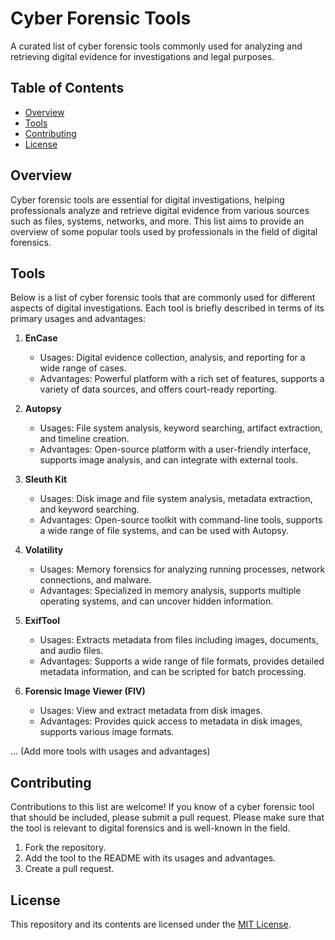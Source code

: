 # Cyber Forensic Tools

A curated list of cyber forensic tools commonly used for analyzing and retrieving digital evidence for investigations and legal purposes.

## Table of Contents

- [Overview](#overview)
- [Tools](#tools)
- [Contributing](#contributing)
- [License](#license)

## Overview

Cyber forensic tools are essential for digital investigations, helping professionals analyze and retrieve digital evidence from various sources such as files, systems, networks, and more. This list aims to provide an overview of some popular tools used by professionals in the field of digital forensics.

## Tools

Below is a list of cyber forensic tools that are commonly used for different aspects of digital investigations. Each tool is briefly described in terms of its primary usages and advantages:

1. **EnCase**
   - Usages: Digital evidence collection, analysis, and reporting for a wide range of cases.
   - Advantages: Powerful platform with a rich set of features, supports a variety of data sources, and offers court-ready reporting.

2. **Autopsy**
   - Usages: File system analysis, keyword searching, artifact extraction, and timeline creation.
   - Advantages: Open-source platform with a user-friendly interface, supports image analysis, and can integrate with external tools.

3. **Sleuth Kit**
   - Usages: Disk image and file system analysis, metadata extraction, and keyword searching.
   - Advantages: Open-source toolkit with command-line tools, supports a wide range of file systems, and can be used with Autopsy.

4. **Volatility**
   - Usages: Memory forensics for analyzing running processes, network connections, and malware.
   - Advantages: Specialized in memory analysis, supports multiple operating systems, and can uncover hidden information.

5. **ExifTool**
   - Usages: Extracts metadata from files including images, documents, and audio files.
   - Advantages: Supports a wide range of file formats, provides detailed metadata information, and can be scripted for batch processing.

6. **Forensic Image Viewer (FIV)**
   - Usages: View and extract metadata from disk images.
   - Advantages: Provides quick access to metadata in disk images, supports various image formats.

... (Add more tools with usages and advantages)

## Contributing

Contributions to this list are welcome! If you know of a cyber forensic tool that should be included, please submit a pull request. Please make sure that the tool is relevant to digital forensics and is well-known in the field.

1. Fork the repository.
2. Add the tool to the README with its usages and advantages.
3. Create a pull request.

## License

This repository and its contents are licensed under the [MIT License](LICENSE).

